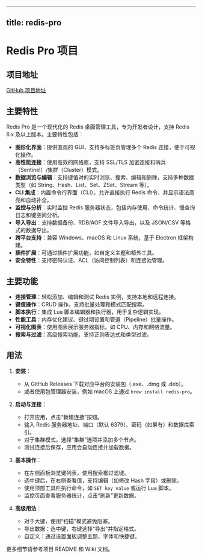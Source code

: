 
---
title: redis-pro
---

# Redis Pro 项目

## 项目地址
[GitHub 项目地址](https://github.com/cmushroom/redis-pro)

## 主要特性
Redis Pro 是一个现代化的 Redis 桌面管理工具，专为开发者设计，支持 Redis 6.x 及以上版本。主要特性包括：
- **图形化界面**：提供直观的 GUI，支持多标签页管理多个 Redis 连接，便于可视化操作。
- **高性能连接**：使用高效的网络库，支持 SSL/TLS 加密连接和哨兵（Sentinel）/集群（Cluster）模式。
- **数据浏览与编辑**：支持键值对的实时浏览、搜索、编辑和删除，支持多种数据类型（如 String、Hash、List、Set、ZSet、Stream 等）。
- **CLI 集成**：内置命令行界面（CLI），允许直接执行 Redis 命令，并显示语法高亮和自动补全。
- **监控与分析**：实时监控 Redis 服务器状态，包括内存使用、命令统计、慢查询日志和键空间分析。
- **导入导出**：支持数据备份、RDB/AOF 文件导入导出，以及 JSON/CSV 等格式的数据导出。
- **跨平台支持**：兼容 Windows、macOS 和 Linux 系统，基于 Electron 框架构建。
- **插件扩展**：可通过插件扩展功能，如自定义主题和额外工具。
- **安全特性**：支持密码认证、ACL（访问控制列表）和连接池管理。

## 主要功能
- **连接管理**：轻松添加、编辑和测试 Redis 实例，支持本地和远程连接。
- **键值操作**：CRUD 操作，支持批量处理和模式匹配搜索。
- **脚本执行**：集成 Lua 脚本编辑器和执行器，用于复杂逻辑实现。
- **性能工具**：内存优化建议、键过期设置和管道（Pipeline）批量操作。
- **可视化图表**：使用图表展示服务器指标，如 CPU、内存和网络流量。
- **搜索与过滤**：高级搜索功能，支持正则表达式和类型过滤。

## 用法
1. **安装**：
   - 从 GitHub Releases 下载对应平台的安装包（.exe、.dmg 或 .deb）。
   - 或者使用包管理器安装，例如 macOS 上通过 `brew install redis-pro`。

2. **启动与连接**：
   - 打开应用，点击“新建连接”按钮。
   - 输入 Redis 服务器地址、端口（默认 6379）、密码（如果有）和数据库索引。
   - 对于集群模式，选择“集群”选项并添加多个节点。
   - 测试连接后保存，应用会自动连接并加载数据。

3. **基本操作**：
   - 在左侧面板浏览键列表，使用搜索框过滤键。
   - 选中键后，在右侧查看值，支持编辑（如修改 Hash 字段）或删除。
   - 使用顶部工具栏执行命令，如 `SET key value` 或运行 Lua 脚本。
   - 监控页面查看服务器统计，点击“刷新”更新数据。

4. **高级用法**：
   - 对于大键，使用“扫描”模式避免阻塞。
   - 导出数据：选中键，右键选择“导出”并指定格式。
   - 自定义：通过设置面板调整主题、字体和快捷键。

更多细节请参考项目 README 和 Wiki 文档。